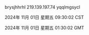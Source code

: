 brysjhhrhl 219.139.197.74 yqqlmgsycl

2024年 11月 01日 星期五 09:30:02 CST

2024年 11月 01日 星期五 01:30:02 GMT
